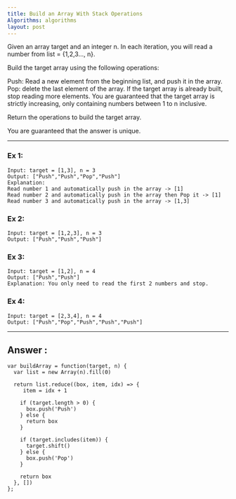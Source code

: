 ```yaml
---
title: Build an Array With Stack Operations
Algorithms: algorithms
layout: post
---
```


Given an array target and an integer n. In each iteration, you will read a number from  list = {1,2,3..., n}.

Build the target array using the following operations:

Push: Read a new element from the beginning list, and push it in the array.
Pop: delete the last element of the array.
If the target array is already built, stop reading more elements.
You are guaranteed that the target array is strictly increasing, only containing numbers between 1 to n inclusive.

Return the operations to build the target array.

You are guaranteed that the answer is unique.

***

### Ex 1:
```
Input: target = [1,3], n = 3
Output: ["Push","Push","Pop","Push"]
Explanation: 
Read number 1 and automatically push in the array -> [1]
Read number 2 and automatically push in the array then Pop it -> [1]
Read number 3 and automatically push in the array -> [1,3]
```

### Ex 2: 
```
Input: target = [1,2,3], n = 3
Output: ["Push","Push","Push"]
```

### Ex 3: 
```
Input: target = [1,2], n = 4
Output: ["Push","Push"]
Explanation: You only need to read the first 2 numbers and stop.
```

### Ex 4: 
```
Input: target = [2,3,4], n = 4
Output: ["Push","Pop","Push","Push","Push"]
```

***

## Answer :
```
var buildArray = function(target, n) {
  var list = new Array(n).fill(0)

  return list.reduce((box, item, idx) => {
     item = idx + 1

    if (target.length > 0) {
      box.push('Push')
    } else {
      return box
    }

    if (target.includes(item)) {
      target.shift()
    } else {
      box.push('Pop')
    }

    return box
  }, [])
};
```
